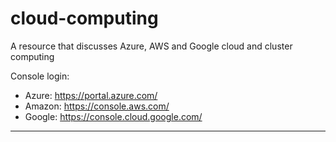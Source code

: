# cloud-computing

A resource that discusses Azure, AWS and Google cloud and cluster computing  

Console login:

* Azure: https://portal.azure.com/
* Amazon: https://console.aws.com/
* Google: https://console.cloud.google.com/

---

